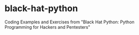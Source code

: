 # black-hat-python
Coding Examples and Exercises from "Black Hat Python: Python Programming for Hackers and Pentesters"
